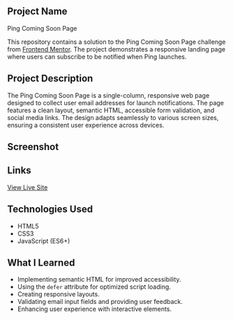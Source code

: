 ## Project Name

Ping Coming Soon Page

This repository contains a solution to the Ping Coming Soon Page challenge from [Frontend Mentor](https://www.frontendmentor.io/challenges/ping-single-column-coming-soon-page-5cadd051fec04111f7b848da). The project demonstrates a responsive landing page where users can subscribe to be notified when Ping launches.

## Project Description

The Ping Coming Soon Page is a single-column, responsive web page designed to collect user email addresses for launch notifications. The page features a clean layout, semantic HTML, accessible form validation, and social media links. The design adapts seamlessly to various screen sizes, ensuring a consistent user experience across devices.

## Screenshot

## Links

[View Live Site](https://crsaele.github.io/ping-coming-soon-page-master/)

## Technologies Used

- HTML5
- CSS3
- JavaScript (ES6+)

## What I Learned

- Implementing semantic HTML for improved accessibility.
- Using the `defer` attribute for optimized script loading.
- Creating responsive layouts.
- Validating email input fields and providing user feedback.
- Enhancing user experience with interactive elements.

